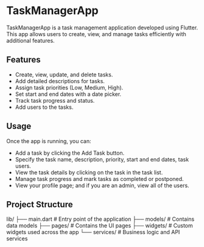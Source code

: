 # TaskManagerApp

TaskManagerApp is a task management application developed using Flutter. This app allows users to create, view, and manage tasks efficiently with additional features.

## Features
- Create, view, update, and delete tasks.
- Add detailed descriptions for tasks.
- Assign task priorities (Low, Medium, High).
- Set start and end dates with a date picker.
- Track task progress and status.
- Add users to the tasks.

## Usage
Once the app is running, you can:

- Add a task by clicking the Add Task button.
- Specify the task name, description, priority, start and end dates, task users.
- View the task details by clicking on the task in the task list.
- Manage task progress and mark tasks as completed or postponed.
- View your profile page; and if you are an admin, view all of the users.

## Project Structure
lib/
├── main.dart           # Entry point of the application
├── models/             # Contains data models
├── pages/              # Contains the UI pages
├── widgets/            # Custom widgets used across the app
└── services/           # Business logic and API services
